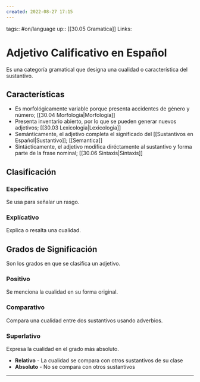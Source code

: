 ```yaml
---
created: 2022-08-27 17:15
---
```

tags:: #on/language 
up:: [[30.05 Gramatica]]
Links: 
# Adjetivo Calificativo en Español
Es una categoría gramatical que designa una cualidad o característica del sustantivo.

## Características
- Es morfológicamente variable porque presenta accidentes de género y número; [[30.04 Morfologia|Morfología]]
- Presenta inventario abierto, por lo que se pueden generar nuevos adjetivos; [[30.03 Lexicologia|Lexicologia]]
- Semánticamente, el adjetivo completa el significado del [[Sustantivos en Español|Sustantivo]]; [[Semantica]]
- Sintácticamente, el adjetivo modifica diréctamente al sustantivo y forma parte de la frase nominal; [[30.06 Sintaxis|Sintaxis]]

## Clasificación
### Específicativo
Se usa para señalar un rasgo.

### Explícativo
Explica o resalta una cualidad.

## Grados de Significación
Son los grados en que se clasifica un adjetivo.

### Positivo
Se menciona la cualidad en su forma original.

### Comparativo
Compara una cualidad entre dos sustantivos usando adverbios.

### Superlativo
Expresa la cualidad en el grado más absoluto.

- **Relativo** - La cualidad se compara con otros sustantivos de su clase
- **Absoluto** - No se compara con otros sustantivos
___
